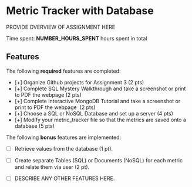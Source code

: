 # Metric Tracker with Database

PROVIDE OVERVIEW OF ASSIGNMENT HERE

Time spent: **NUMBER_HOURS_SPENT** hours spent in total

## Features

The following **required** features are completed:

- [+] Organize Github projects for Assignment 3 (2 pts)
- [+] Complete SQL Mystery Walkthrough and take a screenshot or print to PDF the webpage (2 pts)
- [+] Complete Interactive MongoDB Tutorial and take a screenshot or print to PDF the webpage  (2 pts)
- [+] Choose a SQL or NoSQL Database and set up a server (4 pts)
- [+] Modify your metric_tracker file so that the metrics are saved onto a database (5 pts)

The following **bonus** features are implemented:

- [ ] Retrieve values from the database (1 pt).
- [ ] Create separate Tables (SQL) or Documents (NoSQL) for each metric and relate them via user (2 pt).
- [ ] DESCRIBE ANY OTHER FEATURES HERE.

